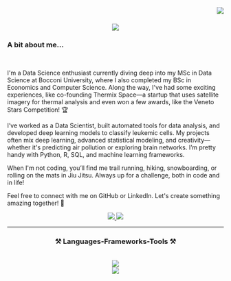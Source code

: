 <img align="right" src="https://visitor-badge.laobi.icu/badge?page_id=LemonHike.LemonHike" />

<h1 align="center">
    <img src="https://readme-typing-svg.herokuapp.com/?font=Righteous&size=35&duration=4000&pause=1000&color=4169E1&center=true&vCenter=true&width=800&height=100&lines=Hi+There,+I'm+Ludovico+👋;Data+Scientist+and+Software+Developer"/>
</h1>


<h3 align="left">A bit about me...</h3>

<br/>

<div align="left">

I'm a Data Science enthusiast currently diving deep into my MSc in Data Science at Bocconi University, where I also completed my BSc in Economics and Computer Science. Along the way, I've had some exciting experiences, like co-founding Thermix Space—a startup that uses satellite imagery for thermal analysis and even won a few awards, like the Veneto Stars Competition! 🏆

I’ve worked as a Data Scientist, built automated tools for data analysis, and developed deep learning models to classify leukemic cells. My projects often mix deep learning, advanced statistical modeling, and creativity—whether it's predicting air pollution or exploring brain networks. I’m pretty handy with Python, R, SQL, and machine learning frameworks.

When I'm not coding, you’ll find me trail running, hiking, snowboarding, or rolling on the mats in Jiu Jitsu. Always up for a challenge, both in code and in life!

Feel free to connect with me on GitHub or LinkedIn. Let's create something amazing together! 🚀
</div>

 
<div align="center"> 
  <a href="mailto:ludovicogelsomino@gmail.com">
    <img src="https://img.shields.io/badge/Gmail-333333?style=for-the-badge&logo=gmail&logoColor=red" />
  </a>
  <a href="https://linkedin.com/in/ludovico-gelsomino-6701b9217" target="_blank">
    <img src="https://img.shields.io/badge/LinkedIn-0077B5?style=for-the-badge&logo=linkedin&logoColor=white" target="_blank" />
  </a>
</div>

 <hr/>
 
<h3 align="center">⚒️ Languages-Frameworks-Tools ⚒️</h3>
<br/>
<div align="center">
    <img src="https://skillicons.dev/icons?i=python,r,julia,latex,js" /><br>
    <img src="https://skillicons.dev/icons?i=vscode,anaconda,git,github,pytorch,sklearn,tensorflow,selenium" /><br>
</div>




<br/>

